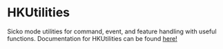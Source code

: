 # HKUtilities

Sicko mode utilities for command, event, and feature handling with useful functions.
Documentation for HKUtilities can be found [here!](https://hk-yeet.gitbook.io/hkutilities/)
